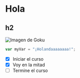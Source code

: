 # Hola
## h2


![Imagen de Goku](https://elcomercio.pe/resizer/-ff-6d9vg7CILcQh-WvejY7_3lQ=/1200x1200/smart/filters:format(jpeg):quality(75)/cloudfront-us-east-1.images.arcpublishing.com/elcomercio/6FUBT6XQXNHHNFOMCHIT7I34NA.jpg)

```javascript
var myVar = "¡Holandaaaaaaaa!";
```


- [x] Iniciar el curso
- [x] Voy en la mitad
- [ ] Termine el curso
